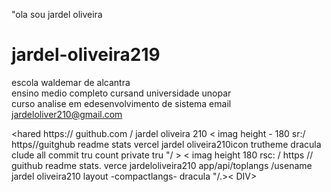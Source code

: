 "ola  sou jardel oliveira 

# jardel-oliveira219
escola  waldemar  de alcantra  
ensino medio completo 
cursand universidade  unopar  
curso analise em edesenvolvimento de sistema 
email jardeloliver210@gmail.com 

<hared https:// guithub.com / jardel oliveira 210 
< imag height - 180 sr:/ https//guitghub readme stats vercel jardel oliveira210icon trutheme dracula clude all commit tru count  private tru "/ >
< imag height 180 rsc: / https // guithub readme stats. verce jardeloliveira210 app/api/toplangs /usename jardel oliveira210 layout -compactlangs- dracula "/.>< DIV>
